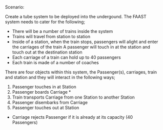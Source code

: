 
Scenario:

Create a tube system to be deployed into the undergound. The FAAST system needs to cater for the following;
- There will be a number of trains inside the system
- Trains will travel from station to station
- Inside of a station, when the train stops, passengers will alight and enter the carriages of the train
A passenger will touch in at the station and touch out at the destination station
- Each carriage of a train can hold up to 40 passengers
- Each train is made of a number of coaches

There are four objects within this system, the Passenger(s), carriages, train and station and they will interact in the following ways;
1. Passenger touches in at Station
2. Passenger boards Carriage *
3. Train transports Carriage from one Station to another Station
4. Passenger disembarks from Carriage
5. Passenger touches out at Station

* Carriage rejects Passenger if it is already at its capacity (40 Passengers)